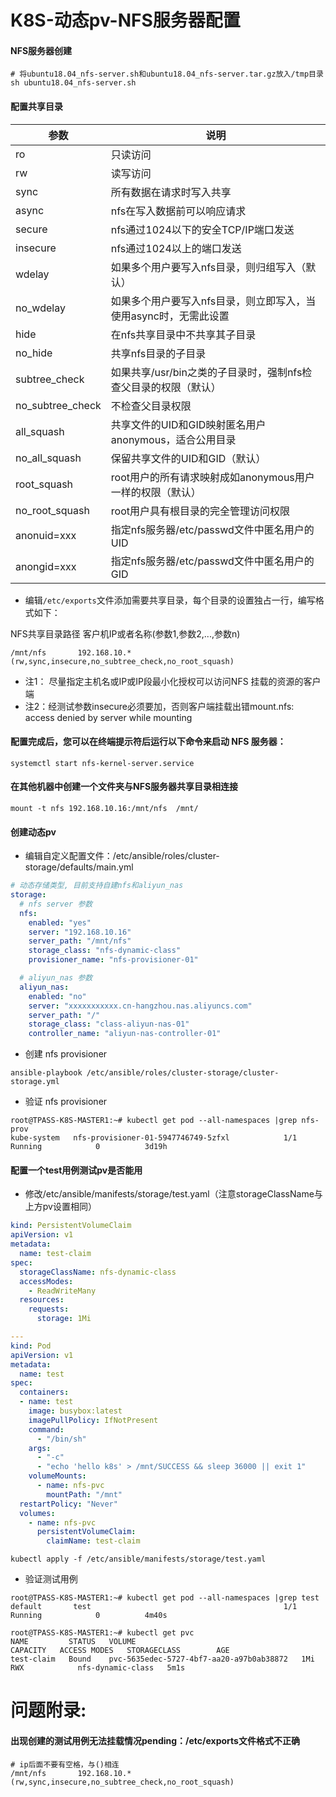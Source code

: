 # K8S-动态pv-NFS服务器配置

#### NFS服务器创建

```shell
# 将ubuntu18.04_nfs-server.sh和ubuntu18.04_nfs-server.tar.gz放入/tmp目录
sh ubuntu18.04_nfs-server.sh
```

#### 配置共享目录

| 参数             | 说明                                                         |
| ---------------- | ------------------------------------------------------------ |
| ro               | 只读访问                                                     |
| rw               | 读写访问                                                     |
| sync             | 所有数据在请求时写入共享                                     |
| async            | nfs在写入数据前可以响应请求                                  |
| secure           | nfs通过1024以下的安全TCP/IP端口发送                          |
| insecure         | nfs通过1024以上的端口发送                                    |
| wdelay           | 如果多个用户要写入nfs目录，则归组写入（默认）                |
| no_wdelay        | 如果多个用户要写入nfs目录，则立即写入，当使用async时，无需此设置 |
| hide             | 在nfs共享目录中不共享其子目录                                |
| no_hide          | 共享nfs目录的子目录                                          |
| subtree_check    | 如果共享/usr/bin之类的子目录时，强制nfs检查父目录的权限（默认） |
| no_subtree_check | 不检查父目录权限                                             |
| all_squash       | 共享文件的UID和GID映射匿名用户anonymous，适合公用目录        |
| no_all_squash    | 保留共享文件的UID和GID（默认）                               |
| root_squash      | root用户的所有请求映射成如anonymous用户一样的权限（默认）    |
| no_root_squash   | root用户具有根目录的完全管理访问权限                         |
| anonuid=xxx      | 指定nfs服务器/etc/passwd文件中匿名用户的UID                  |
| anongid=xxx      | 指定nfs服务器/etc/passwd文件中匿名用户的GID                  |

- 编辑`/etc/exports`文件添加需要共享目录，每个目录的设置独占一行，编写格式如下：

NFS共享目录路径 客户机IP或者名称(参数1,参数2,...,参数n)

```shell
/mnt/nfs       192.168.10.*(rw,sync,insecure,no_subtree_check,no_root_squash)
```

- 注1： 尽量指定主机名或IP或IP段最小化授权可以访问NFS 挂载的资源的客户端 
- 注2：经测试参数insecure必须要加，否则客户端挂载出错mount.nfs: access denied by server while mounting

####  配置完成后，您可以在终端提示符后运行以下命令来启动 NFS 服务器： 

```shell
systemctl start nfs-kernel-server.service
```

#### 在其他机器中创建一个文件夹与NFS服务器共享目录相连接

```shell
mount -t nfs 192.168.10.16:/mnt/nfs  /mnt/
```

#### 创建动态pv

-  编辑自定义配置文件：/etc/ansible/roles/cluster-storage/defaults/main.yml

```yaml
# 动态存储类型, 目前支持自建nfs和aliyun_nas
storage:
  # nfs server 参数
  nfs:
    enabled: "yes"
    server: "192.168.10.16"
    server_path: "/mnt/nfs"
    storage_class: "nfs-dynamic-class"
    provisioner_name: "nfs-provisioner-01"

  # aliyun_nas 参数
  aliyun_nas:
    enabled: "no"
    server: "xxxxxxxxxxx.cn-hangzhou.nas.aliyuncs.com"
    server_path: "/"
    storage_class: "class-aliyun-nas-01"
    controller_name: "aliyun-nas-controller-01"

```

-  创建 nfs provisioner 

```shell
ansible-playbook /etc/ansible/roles/cluster-storage/cluster-storage.yml
```

- 验证 nfs provisioner 

```shell
root@TPASS-K8S-MASTER1:~# kubectl get pod --all-namespaces |grep nfs-prov
kube-system   nfs-provisioner-01-5947746749-5zfxl            1/1     Running            0          3d19h
```

#### 配置一个test用例测试pv是否能用

- 修改/etc/ansible/manifests/storage/test.yaml（注意storageClassName与上方pv设置相同）

```yaml
kind: PersistentVolumeClaim
apiVersion: v1
metadata:
  name: test-claim
spec:
  storageClassName: nfs-dynamic-class
  accessModes:
    - ReadWriteMany
  resources:
    requests:
      storage: 1Mi

---
kind: Pod
apiVersion: v1
metadata:
  name: test
spec:
  containers:
  - name: test
    image: busybox:latest
    imagePullPolicy: IfNotPresent
    command:
      - "/bin/sh"
    args:
      - "-c"
      - "echo 'hello k8s' > /mnt/SUCCESS && sleep 36000 || exit 1"
    volumeMounts:
      - name: nfs-pvc
        mountPath: "/mnt"
  restartPolicy: "Never"
  volumes:
    - name: nfs-pvc
      persistentVolumeClaim:
        claimName: test-claim

```

```shell
kubectl apply -f /etc/ansible/manifests/storage/test.yaml
```

- 验证测试用例

```shell
root@TPASS-K8S-MASTER1:~# kubectl get pod --all-namespaces |grep test
default       test                                           1/1     Running            0          4m40s

root@TPASS-K8S-MASTER1:~# kubectl get pvc
NAME         STATUS   VOLUME                                     CAPACITY   ACCESS MODES   STORAGECLASS        AGE
test-claim   Bound    pvc-5635edec-5727-4bf7-aa20-a97b0ab38872   1Mi        RWX            nfs-dynamic-class   5m1s

```

# 问题附录:

#### 出现创建的测试用例无法挂载情况pending：/etc/exports文件格式不正确

```shell
# ip后面不要有空格，与()相连
/mnt/nfs       192.168.10.*(rw,sync,insecure,no_subtree_check,no_root_squash)
```

